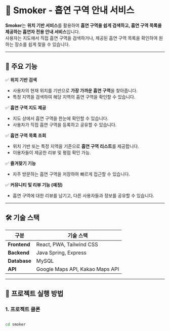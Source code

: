 # 🚬 Smoker - 흡연 구역 안내 서비스 

**Smoker**는 **위치 기반 서비스**를 활용하여 **흡연 구역을 쉽게 검색하고, 흡연 구역 목록을 제공하는 흡연자 전용 안내 서비스**입니다.  
사용자는 지도에서 직접 흡연 구역을 검색하거나, 제공된 흡연 구역 목록을 확인하여 원하는 장소를 쉽게 찾을 수 있습니다.  

---

## 📌 주요 기능

✅ **위치 기반 검색**  
- 사용자의 현재 위치를 기반으로 **가장 가까운 흡연 구역**을 찾아줍니다.  
- 특정 지역을 검색하여 해당 지역의 흡연 구역을 확인할 수 있습니다.  

✅ **흡연 구역 지도 제공**  
- 지도 상에서 흡연 구역을 한눈에 확인할 수 있습니다.  
- 사용자가 직접 흡연 구역을 등록하고 공유할 수 있습니다.  

✅ **흡연 구역 목록 조회**  
- 위치 기반 또는 특정 지역을 기준으로 **흡연 구역 리스트**를 제공합니다.  
- 이용자들이 제공한 리뷰 및 평점 확인 가능.  

✅ **즐겨찾기 기능**  
- 자주 방문하는 흡연 구역을 저장하여 빠르게 접근할 수 있습니다.  

✅ **커뮤니티 및 리뷰 기능 (예정)**  
- 흡연 구역에 대한 리뷰를 남기고, 다른 사용자들과 정보를 공유할 수 있습니다.  

---

## 🛠️ 기술 스택

| **구분**   | **기술 스택** |
|------------|--------------|
| **Frontend** | React, PWA, Tailwind CSS |
| **Backend** | Java Spring, Express |
| **Database** | MySQL |
| **API** | Google Maps API, Kakao Maps API |

---

## 🚀 프로젝트 실행 방법

### 1. **프로젝트 클론**
```bash

cd smoker
